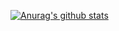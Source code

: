 [![Anurag's github stats](https://github-readme-stats.vercel.app/api?username=almeidaerica&theme=dark)](https://github.com/anuraghazra/github-readme-stats)

